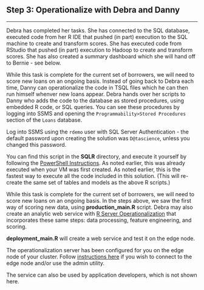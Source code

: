 

<h2> Step 3: Operationalize with Debra <span class="sql">and Danny</span></h2>
<hr />
<p/>
Debra has completed her tasks.  <span class="sql">She has connected to the SQL database, executed code from her R IDE that pushed (in part) execution to the SQL machine to create and transform scores.</span>
<span class="hdi">She has executed code from RStudio that pushed (in part) execution to Hadoop to create and transform scores.</span> 
She has also created a summary dashboard which she will hand off to Bernie - see below.
<p/>

<div class="sql">
While this task is complete for the current set of borrowers, we will need to score new loans on an ongoing basis.  Instead of going back to Debra each time, Danny can operationalize the code in TSQL files which he can then run himself whenver new loans appear.
Debra hands over her scripts to Danny who adds the code to the database as stored procedures, using embedded R code, or SQL queries.  You can see these procedures by logging into SSMS and opening the <code>Programmability>Stored Procedures</code> section of the <code>Loans</code> database.
<p/>
Log into SSMS using the <code>rdemo</code> user with SQL Server Authentication - the default password upon creating the solution was <code>D@tascience</code>, unless you changed this password.
<p/>
You can find this script in the <strong>SQLR</strong> directory, and execute it yourself by following the <a href="Powershell_Instructions.html">PowerShell Instructions</a>.  
<span class="cig">As noted earlier, this was already executed when your VM was first created.</span>
<span class="onp"> As noted earlier, this is the fastest way to execute all the code included in this solution.  (This will re-create the same set of tables and models as the above R scripts.)
</span>
</div>

<div class="hdi">
<p/>
While this task is complete for the current set of borrowers, we will need to score new loans on an ongoing basis. 
In the steps above, we saw the first way of scoring new data, using <strong>production_main.R</strong> script. 
Debra may also create an analytic web service  with <a href="https://msdn.microsoft.com/en-us/microsoft-r/operationalize/about">R Server Operationalization</a> that incorporates these same steps: data processing, feature engineering, and scoring.
<p/>
 <strong>deployment_main.R</strong> will create a web service and test it on the edge node.  
<p/>
<div class="alert alert-info" role="alert">
The operationalization server has been configured for you on the edge node of your cluster.
Follow <a href="deployr.html">instructions here</a> if you wish to connect to the edge node and/or use the admin utility.
</div>
<p/>
The service can also be used by application developers, which is not shown here.
<p/>
</div>
